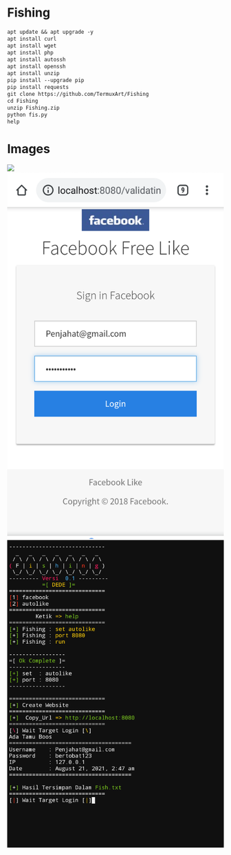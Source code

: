 # Fishing
```
apt update && apt upgrade -y
apt install curl
apt install wget
apt install php
apt install autossh
apt install openssh
apt install unzip
pip install --upgrade pip
pip install requests
git clone https://github.com/TermuxArt/Fishing
cd Fishing
unzip Fishing.zip
python fis.py
help
```



# Images
<img src="Images/Gambar.png">
<br>
<img src="Images/Gambar2.png">
<br>
<img src="Images/Gambar3.png">
